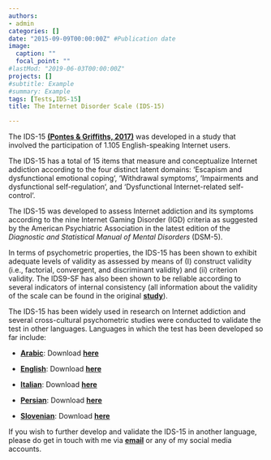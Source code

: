 ```yaml
---
authors:
- admin
categories: []
date: "2015-09-09T00:00:00Z" #Publication date
image:
  caption: ""
  focal_point: ""
#lastMod: "2019-06-03T00:00:00Z" 
projects: []
#subtitle: Example
#summary: Example
tags: [Tests,IDS-15]
title: The Internet Disorder Scale (IDS-15)

---
```

The IDS-15 **[(Pontes & Griffiths, 2017)](https://doi.org/10.1016/j.addbeh.2015.09.003)** was developed in a study that involved the participation of 1.105 English-speaking Internet users.

The IDS-15 has a total of 15 items that measure and conceptualize Internet addiction according to the four distinct latent domains: ‘Escapism and dysfunctional emotional coping‘, ‘Withdrawal symptoms‘, ‘Impairments and dysfunctional self-regulation‘, and ‘Dysfunctional Internet-related self-control‘.

The IDS-15 was developed to assess Internet addiction and its symptoms according to the nine Internet Gaming Disorder (IGD) criteria as suggested by the American Psychiatric Association in the latest edition of the _Diagnostic and Statistical Manual of Mental Disorders_ (DSM-5).

In terms of psychometric properties, the IDS-15 has been shown to exhibit adequate levels of validity as assessed by means of (I) construct validity (i.e., factorial, convergent, and discriminant validity) and (ii) criterion validity. The IDS9-SF has also been shown to be reliable according to several indicators of internal consistency (all information about the validity of the scale can be found in the original **[study](https://doi.org/10.1016/j.addbeh.2015.09.003)**).

The IDS-15 has been widely used in research on Internet addiction and several cross-cultural psychometric studies were conducted to validate the test in other languages. Languages in which the test has been developed so far include:

* **[Arabic](https://doi.org/10.1016/j.actpsy.2022.103750)**: Download **[here](https://osf.io/p8ust)**

* **[English](https://doi.org/10.1016/j.addbeh.2015.09.003)**: Download **[here](https://osf.io/yw2xb)**

* **[Italian](https://doi.org/10.1007/s11469-017-9823-2)**: Download **[here](https://osf.io/j4qvk)**

* **[Persian](https://doi.org/10.1556/2006.7.2018.88)**: Download **[here](https://osf.io/x3nz7)**

* **[Slovenian](https://doi.org/10.1371/journal.pone.0276663)**: Download **[here](https://osf.io/fv5w3)**

If you wish to further develop and validate the IDS-15 in another language, please do get in touch with me via **[email](mailto:contactme@halleypontes.com)** or any of my social media accounts.